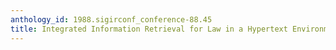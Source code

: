 ```yaml
---
anthology_id: 1988.sigirconf_conference-88.45
title: Integrated Information Retrieval for Law in a Hypertext Environment
---
```

